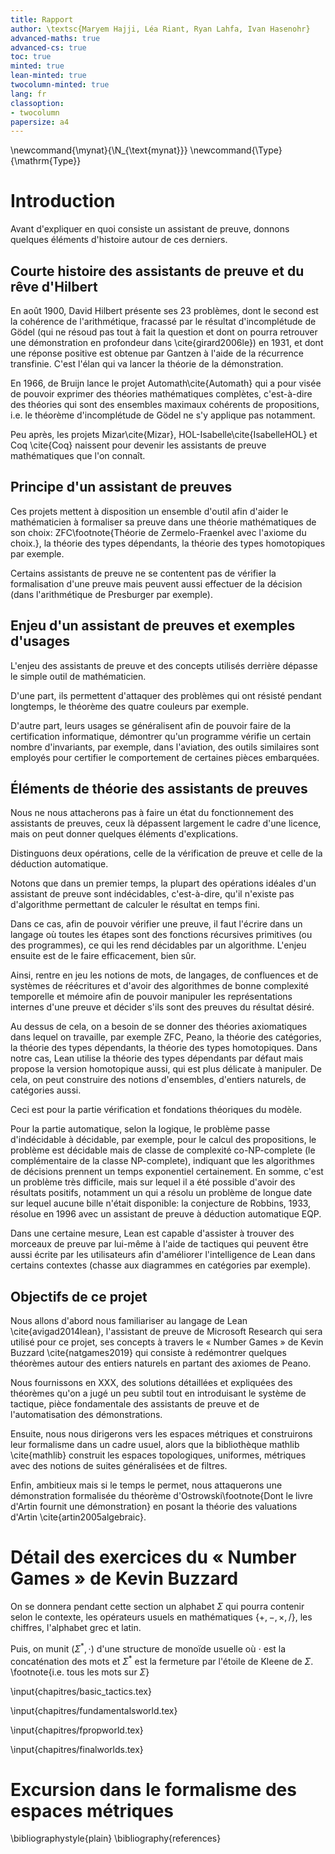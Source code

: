 ```yaml
---
title: Rapport
author: \textsc{Maryem Hajji, Léa Riant, Ryan Lahfa, Ivan Hasenohr} 
advanced-maths: true
advanced-cs: true
toc: true
minted: true
lean-minted: true
twocolumn-minted: true
lang: fr
classoption: 
- twocolumn
papersize: a4
---
```


\newcommand{\mynat}{\N_{\text{mynat}}}
\newcommand{\Type}{\mathrm{Type}}

# Introduction

Avant d'expliquer en quoi consiste un assistant de preuve, donnons quelques éléments d'histoire autour de ces derniers.

## Courte histoire des assistants de preuve et du rêve d'Hilbert

En août 1900, David Hilbert présente ses 23 problèmes, dont le second est la cohérence de l'arithmétique, fracassé par le résultat d'incomplétude de Gödel (qui ne résoud pas tout à fait la question et dont on pourra retrouver une démonstration en profondeur dans \cite{girard2006le}) en 1931, et dont une réponse positive est obtenue par Gantzen à l'aide de la récurrence transfinie. C'est l'élan qui va lancer la théorie de la démonstration.

En 1966, de Bruijn lance le projet Automath\cite{Automath} qui a pour visée de pouvoir exprimer des théories mathématiques complètes, c'est-à-dire des théories qui sont des ensembles maximaux cohérents de propositions, i.e. le théorème d'incomplétude de Gödel ne s'y applique pas notamment.

Peu après, les projets Mizar\cite{Mizar}, HOL-Isabelle\cite{IsabelleHOL} et Coq \cite{Coq} naissent pour devenir les assistants de preuve mathématiques que l'on connaît.

## Principe d'un assistant de preuves

Ces projets mettent à disposition un ensemble d'outil afin d'aider le mathématicien à formaliser sa preuve dans une théorie mathématiques de son choix: ZFC\footnote{Théorie de Zermelo-Fraenkel avec l'axiome du choix.}, la théorie des types dépendants, la théorie des types homotopiques par exemple.

Certains assistants de preuve ne se contentent pas de vérifier la formalisation d'une preuve mais peuvent aussi effectuer de la décision (dans l'arithmétique de Presburger par exemple).

## Enjeu d'un assistant de preuves et exemples d'usages

L'enjeu des assistants de preuve et des concepts utilisés derrière dépasse le simple outil de mathématicien.

D'une part, ils permettent d'attaquer des problèmes qui ont résisté pendant longtemps, le théorème des quatre couleurs par exemple.

D'autre part, leurs usages se généralisent afin de pouvoir faire de la certification informatique, démontrer qu'un programme vérifie un certain nombre d'invariants, par exemple, dans l'aviation, des outils similaires sont employés pour certifier le comportement de certaines pièces embarquées.

## Éléments de théorie des assistants de preuves

Nous ne nous attacherons pas à faire un état du fonctionnement des assistants de preuves, ceux là dépassent largement le cadre d'une licence, mais on peut donner quelques éléments d'explications.

Distinguons deux opérations, celle de la vérification de preuve et celle de la déduction automatique.

Notons que dans un premier temps, la plupart des opérations idéales d'un assistant de preuve sont indécidables, c'est-à-dire, qu'il n'existe pas d'algorithme permettant de calculer le résultat en temps fini.

Dans ce cas, afin de pouvoir vérifier une preuve, il faut l'écrire dans un langage où toutes les étapes sont des fonctions récursives primitives (ou des programmes), ce qui les rend décidables par un algorithme. L'enjeu ensuite est de le faire efficacement, bien sûr.

Ainsi, rentre en jeu les notions de mots, de langages, de confluences et de systèmes de réécritures et d'avoir des algorithmes de bonne complexité temporelle et mémoire afin de pouvoir manipuler les représentations internes d'une preuve et décider s'ils sont des preuves du résultat désiré.

Au dessus de cela, on a besoin de se donner des théories axiomatiques dans lequel on travaille, par exemple ZFC, Peano, la théorie des catégories, la théorie des types dépendants, la théorie des types homotopiques. Dans notre cas, Lean utilise la théorie des types dépendants par défaut mais propose la version homotopique aussi, qui est plus délicate à manipuler. De cela, on peut construire des notions d'ensembles, d'entiers naturels, de catégories aussi.

Ceci est pour la partie vérification et fondations théoriques du modèle.

Pour la partie automatique, selon la logique, le problème passe d'indécidable à décidable, par exemple, pour le calcul des propositions, le problème est décidable mais de classe de complexité co-NP-complete (le complémentaire de la classe NP-complete), indiquant que les algorithmes de décisions prennent un temps exponentiel certainement.
En somme, c'est un problème très difficile, mais sur lequel il a été possible d'avoir des résultats positifs, notamment un qui a résolu un problème de longue date sur lequel aucune bille n'était disponible: la conjecture de Robbins, 1933, résolue en 1996 avec un assistant de preuve à déduction automatique EQP.

Dans une certaine mesure, Lean est capable d'assister à trouver des morceaux de preuve par lui-même à l'aide de tactiques qui peuvent être aussi écrite par les utilisateurs afin d'améliorer l'intelligence de Lean dans certains contextes (chasse aux diagrammes en catégories par exemple).

## Objectifs de ce projet

Nous allons d'abord nous familiariser au langage de Lean \cite{avigad2014lean}, l'assistant de preuve de Microsoft Research qui sera utilisé pour ce projet, ses concepts à travers le « Number Games » de Kevin Buzzard \cite{natgames2019} qui consiste à redémontrer quelques théorèmes autour des entiers naturels en partant des axiomes de Peano.

Nous fournissons en XXX, des solutions détaillées et expliquées des théorèmes qu'on a jugé un peu subtil tout en introduisant le système de tactique, pièce fondamentale des assistants de preuve et de l'automatisation des démonstrations.

Ensuite, nous nous dirigerons vers les espaces métriques et construirons leur formalisme dans un cadre usuel, alors que la bibliothèque mathlib \cite{mathlib} construit les espaces topologiques, uniformes, métriques avec des notions de suites généralisées et de filtres.

Enfin, ambitieux mais si le temps le permet, nous attaquerons une démonstration formalisée du théorème d'Ostrowski\footnote{Dont le livre d'Artin fournit une démonstration} en posant la théorie des valuations d'Artin \cite{artin2005algebraic}.

# Détail des exercices du « Number Games » de Kevin Buzzard

On se donnera pendant cette section un alphabet $\Sigma$ qui pourra contenir selon le contexte, les opérateurs usuels en mathématiques $\{ +, -, \times, / \}$, les chiffres, l'alphabet grec et latin.

Puis, on munit $(\Sigma^{*}, \cdot)$ d'une structure de monoïde usuelle où $\cdot$ est la concaténation des mots et $\Sigma^{*}$ est la fermeture par l'étoile de Kleene de $\Sigma$. \footnote{i.e. tous les mots sur $\Sigma$}

<!-- Tactiques de bases -->
\input{chapitres/basic_tactics.tex}
<!-- Chapitre de Maryem (Premiers Mondes) -->
\input{chapitres/fundamentalsworld.tex}
<!-- Chapitre de Ivan (Mondes Intermédiaires) -->
\input{chapitres/fpropworld.tex}
<!-- Chapitre de Léa (Mondes Finaux) -->
\input{chapitres/finalworlds.tex}

# Excursion dans le formalisme des espaces métriques


\bibliographystyle{plain}
\bibliography{references}
